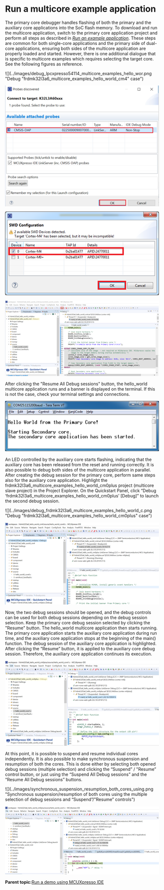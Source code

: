 # Run a multicore example application

The primary core debugger handles flashing of both the primary and the auxiliary core applications into the SoC flash memory. To download and run the multicore application, switch to the primary core application project and perform all steps as described in *[Run an example application](run_an_example_application.md#)*. These steps are common for both single-core applications and the primary side of dual-core applications, ensuring both sides of the multicore application are properly loaded and started. However, there is one additional dialogue that is specific to multicore examples which requires selecting the target core. See the following figures as reference.



![](../images/debug_lpcxpresso54114_multicore_examples_hello_wor.png "Debug "frdmk32l3a6_multicore_examples_hello_world_cm4" case")





![](../images/attached_probes_debug_emulator_selection_multicore.png "Attached Probes: debug emulator selection")



![](../images/target_core_selection_dialog.png "Target core selection dialogue")





![](../images/stop_primary_core_app_at_main_when_running_debuggi.png "Stop the primary core application at main() when running debugging")



After clicking the "Resume All Debug sessions" button, the hello\_world multicore application runs and a banner is displayed on the terminal. If this is not the case, check your terminal settings and connections.

![](../images/hello_world_primary_core_message_multicore.png "Hello World from the primary core message")

An LED controlled by the auxiliary core starts flashing, indicating that the auxiliary core has been released from the reset and running correctly. It is also possible to debug both sides of the multicore application in parallel. After creating the debug session for the primary core, perform same steps also for the auxiliary core application. Highlight the frdmk32l3a6\_multicore\_examples\_hello\_world\_cm0plus project \(multicore slave project\) in the Project Explorer. On the Quickstart Panel, click “Debug ‘frdmk32l3a6\_multicore\_examples\_hello\_world\_cm0plus’ \[Debug\]” to launch the second debug session.



![](../images/debug_frdmk32l3a6_multicore_examples_hello_world_c.png "Debug "frdmk32l3a6_multicore_examples_hello_world_cm0plus" case")





![](../images/two_opened_debug_sessions_k32.png "Two opened debug sessions")



Now, the two debug sessions should be opened, and the debug controls can be used for both debug sessions depending on the debug session selection. Keep the primary core debug session selected by clicking the "Resume" button. The hello\_world multicore application then starts running. The primary core application starts the auxiliary core application during run time, and the auxiliary core application stops at the beginning of the main\(\) function. The debug session of the auxiliary core application is highlighted. After clicking the “Resume” button, it is applied to the auxiliary core debug session. Therefore, the auxiliary core application continues its execution.



![](../images/auxiliary_core_application_stops_at_main_function_.png "Auxiliary core application stops at the main function")



At this point, it is possible to suspend and resume individual cores independently. It is also possible to make synchronous suspension and resumption of both the cores. This is done either by selecting both opened debug sessions \(multiple selection\) and clicking the “Suspend” / "Resume” control button, or just using the “Suspend All Debug sessions” and the “Resume All Debug sessions” buttons.



![](../images/synchronous_suspension_resumption_both_cores_using.png "Synchronous suspension/resumption of both cores using the multiple selection of debug sessions and “Suspend”/"Resume” controls")





![](../images/synchronous_suspension_resumption_both_cores_using_001.png "Synchronous suspension/resumption of both cores using the “Suspend All Debug sessions” and the “Resume All Debug sessions” controls")



**Parent topic:**[Run a demo using MCUXpresso IDE](../topics/run_a_demo_using_mcuxpresso_ide.md)

